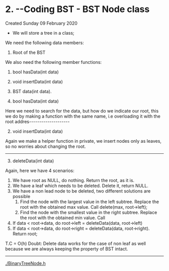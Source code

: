 # 2. --Coding BST  - BST Node class
Created Sunday 09 February 2020


* We will store a tree in a class;

We need the following data members:

1. Root of the BST


We also need the following member functions:

1. bool hasData(int data)
2. void insertData(int data)
3. BST data(int data).



1. bool hasData(int data)

Here we need to search for the data, but how do we indicate our root, this we do by making a function with the same name, i.e overloading it with the root addres--------------------

2. void insertData(int data)

Again we make a helper function in private, we insert nodes only as leaves, so no worries about changing the root.

*****


3. deleteData(int data)

Again, here we have 4 scenarios:

1. We have root as NULL, do nothing. Return the root, as it is. 
2. We have a leaf which needs to be deleted. Delete it, return NULL. 
3. We have a non lead node to be deleted, two different solutions are possible
	1. Find the node with the largest value in the left subtree. Replace the root with the obtained max value. Call delete(max, root->left);
	2. Find the node with the smallest value in the right subtree. Replace the root with the obtained min value. Call  
4. If data < root->data, do root->left = deleteData(data, root->left)
5. If data < root->data, do root->right = deleteData(data, root->right). Return root;

T.C = O(h)
Doubt: Delete data works for the case of non leaf as well because we are always keeping the property of BST intact. 

*****

[./BinaryTreeNode.h](2._Coding_BST__-_BST_Node_class/BinaryTreeNode.h)

